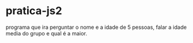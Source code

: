 # pratica-js2
 programa que ira perguntar o nome e a idade de 5 pessoas, falar a idade media do grupo e qual é a maior.
